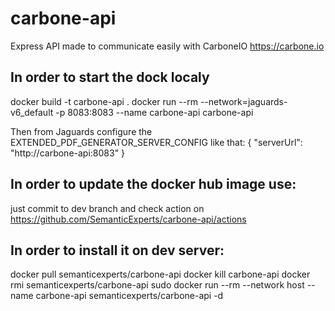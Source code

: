 # carbone-api
Express API made to communicate easily with CarboneIO https://carbone.io

## In order to start the dock localy
docker build -t carbone-api .
docker run --rm  --network=jaguards-v6_default -p 8083:8083 --name carbone-api carbone-api

Then from Jaguards configure the EXTENDED_PDF_GENERATOR_SERVER_CONFIG like that:
{
  "serverUrl": "http://carbone-api:8083"
}


## In order to update the docker hub image use:
just commit to dev branch and check action on https://github.com/SemanticExperts/carbone-api/actions


## In order to install it on dev server:
docker pull semanticexperts/carbone-api
docker kill carbone-api
docker rmi semanticexperts/carbone-api
sudo docker run --rm  --network host --name carbone-api semanticexperts/carbone-api -d

